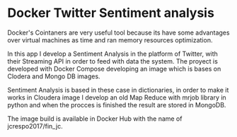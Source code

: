 # Docker Twitter Sentiment analysis

Docker's Cointaners are very useful tool because its have some advantages over virtual machines as time and ran memory resources optimization.

In this app I develop a Sentiment Analysis in the platform of Twitter, with their Streaming API in order to feed with data the system. The proyect is developed with Docker Compose developing an image which is bases on Clodera and Mongo DB images.  

Sentiment Analysis is based in these case in dictionaries, in order to make it works in Cloudera image I develop an old Map Reduce with mrjob library in python and when the procces is finished the result are stored in MongoDB.

The image build is available in Docker Hub with the name of jcrespo2017/fin_jc.
